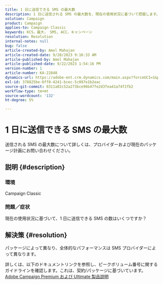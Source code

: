 ```yaml
---
title: 1 日に送信できる SMS の最大数
description: 1 日に送信される SMS の最大数を、現在の使用状況に基づいて把握します。 パッケージ/契約を確認します。
solution: Campaign
product: Campaign
applies-to: Campaign Classic
keywords: KCS，最大， SMS, ACC，キャンペーン
resolution: Resolution
internal-notes: null
bug: false
article-created-by: Amol Mahajan
article-created-date: 9/20/2023 9:16:33 AM
article-published-by: Amol Mahajan
article-published-date: 9/22/2023 1:54:16 PM
version-number: 1
article-number: KA-22848
dynamics-url: https://adobe-ent.crm.dynamics.com/main.aspx?forceUCI=1&pagetype=entityrecord&etn=knowledgearticle&id=da35ed5d-9657-ee11-be6f-6045bd0061cb
exl-id: 378825be-6ff0-4241-bcec-5c097e1b2eac
source-git-commit: 0311a02c52a273bce96b47fe2d3fea41a74f2fb2
workflow-type: tm+mt
source-wordcount: '132'
ht-degree: 5%

---
```


# 1 日に送信できる SMS の最大数


送信される SMS の最大数について詳しくは、プロバイダーおよび現在のパッケージ計画にお問い合わせください。

## 説明 {#description}


### <b>環境</b>

Campaign Classic



### <b>問題／症状</b>

現在の使用状況に基づいて、1 日に送信できる SMS の数はいくつですか？


## 解決策 {#resolution}


パッケージによって異なり、全体的なパフォーマンスは SMS プロバイダーによって異なります。

詳しくは、以下のドキュメントリンクを参照し、ピークボリューム番号に関するガイドラインを確認します。これは、契約/パッケージに基づいています。
[Adobe Campaign Premium および Ultimate 製品説明](https://helpx.adobe.com/legal/product-descriptions/campaign.html)
